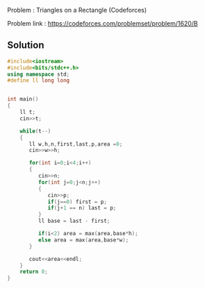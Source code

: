 
Problem :  Triangles on a Rectangle (Codeforces)

Problem link : https://codeforces.com/problemset/problem/1620/B

## Solution

```C++
#include<iostream>
#include<bits/stdc++.h>
using namespace std;
#define ll long long


int main()
{
    ll t;
    cin>>t;

    while(t--)
    {
       ll w,h,n,first,last,p,area =0;
       cin>>w>>h;

       for(int i=0;i<4;i++)
       {
          cin>>n;
          for(int j=0;j<n;j++)
          {
             cin>>p;
             if(j==0) first = p;
             if(j+1 == n) last = p;
          }
          ll base = last - first;

          if(i<2) area = max(area,base*h);
          else area = max(area,base*w);
       }

       cout<<area<<endl;
    }
    return 0;
}
```
